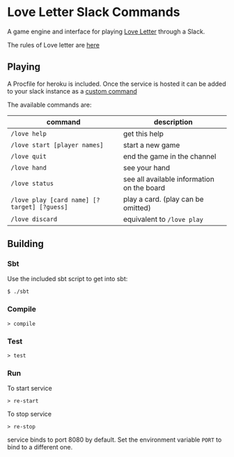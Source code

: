 # Love Letter Slack Commands

A game engine and interface for playing [Love Letter](https://www.alderac.com/tempest/love-letter/) through a Slack.

The rules of Love letter are [here](https://www.alderac.com/tempest/files/2012/09/Love_Letter_Rules_Final.pdf)

## Playing

A Procfile for heroku is included. Once the service is hosted it can be added to your slack instance as a [custom command](https://my.slack.com/services/new/slash-commands)

The available commands are:

| command | description |
|---------|-------------|
|`/love help`| get this help|
|`/love start [player names]`| start a new game|
|`/love quit`| end the game in the channel|
|`/love hand`| see your hand|
|`/love status`| see all available information on the board|
|`/love play [card name] [?target] [?guess]`| play a card. (play can be omitted)|
|`/love discard`| equivalent to `/love play`|

## Building

### Sbt

Use the included sbt script to get into sbt:
```
$ ./sbt
```

### Compile

```
> compile
```

### Test
```
> test
```

### Run
To start service
```
> re-start
```
To stop service
```
> re-stop
```

service binds to port 8080 by default. Set the environment variable `PORT` to bind to a different one.


